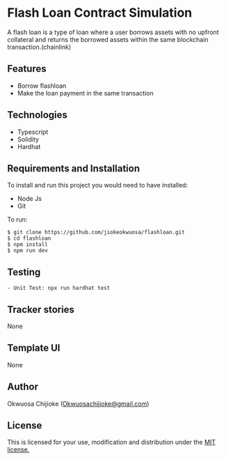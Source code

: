 # Flash Loan Contract Simulation
A flash loan is a type of loan where a user borrows assets with no upfront collateral and returns the borrowed assets within the same blockchain transaction.(chainlink)

## Features

- Borrow flashloan
- Make the loan payment in the same transaction

## Technologies

- Typescript
- Solidity
- Hardhat

## Requirements and Installation

To install and run this project you would need to have installed:
- Node Js
- Git

To run:
```
$ git clone https://github.com/jiokeokwuosa/flashloan.git
$ cd flashloan
$ npm install
$ npm run dev
```

## Testing
```
- Unit Test: npx run hardhat test
```

## Tracker stories

None

## Template UI

None

## Author

Okwuosa Chijioke (Okwuosachijioke@gmail.com)

## License

This is licensed for your use, modification and distribution under the [MIT license.](https://opensource.org/licenses/MIT)



